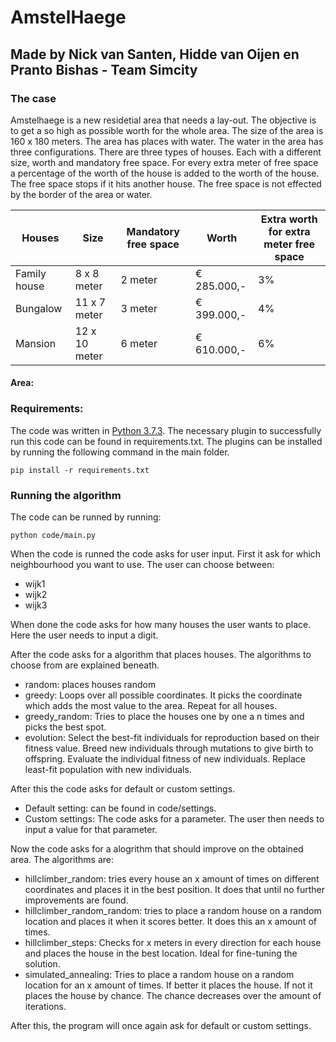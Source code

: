 # AmstelHaege

## Made by Nick van Santen, Hidde van Oijen en Pranto Bishas - Team Simcity


### The case
Amstelhaege is a new residetial area that needs a lay-out. The objective is to get a so high as possible worth for the whole area. The size of the area is 160 x 180 meters. The area has places with water. The water in the area has three configurations. There are three types of houses. Each with a different size, worth and mandatory free space. For every extra meter of free space a percentage of the worth of the house is added to the worth of the house. The free space stops if it hits another house. The free space is not effected by the border of the area or water.

| Houses        | Size            | Mandatory free space  | Worth         | Extra worth for extra meter free space |
| ------------- |-----------------|-----------------------|---------------|----------------------------------------|
| Family house  | 8 x 8 meter     | 2 meter               | € 285.000,-   | 3%                                     |
| Bungalow      | 11 x 7 meter    | 3 meter               | € 399.000,-   | 4%                                     |
| Mansion       | 12 x 10 meter   | 6 meter               | € 610.000,-   | 6%                                     |

#### Area:

### Requirements:
The code was written in [Python 3.7.3](https://www.python.org/downloads/). The necessary plugin to successfully run this code can be found in requirements.txt. The plugins can be installed by running the following command in the main folder. 
```
pip install -r requirements.txt
```

### Running the algorithm
The code can be runned by running: 
```
python code/main.py
```

When the code is runned the code asks for user input. First it ask for which neighbourhood you want to use.
The user can choose between:
* wijk1
* wijk2
* wijk3

When done the code asks for how many houses the user wants to place. Here the user needs to input a digit.

After the code asks for a algorithm that places houses.
The algorithms to choose from are explained beneath.
* random: places houses random
* greedy: Loops over all possible coordinates. It picks the coordinate which adds the most value to the area. Repeat for all houses.
* greedy_random: Tries to place the houses one by one a n times and picks the best spot.
* evolution: Select the best-fit individuals for reproduction based on their fitness value. Breed new individuals through mutations to give birth to offspring. Evaluate the individual fitness of new individuals. Replace least-fit population with new individuals.

After this the code asks for default or custom settings.
* Default setting: can be found in code/settings.
* Custom settings: The code asks for a parameter. The user then needs to input a value for that parameter.

Now the code asks for a alogrithm that should improve on the obtained area.
The algorithms are:
* hillclimber_random: tries every house an x amount of times on different coordinates and places it in the best position. It does that until no further improvements are found.
* hillclimber_random_random: tries to place a random house on a random location and places it when it scores better. It does this an x amount of times.
* hillclimber_steps: Checks for x meters in every direction for each house and places the house in the best location. Ideal for fine-tuning the solution.
* simulated_annealing: Tries to place a random house on a random location for an x amount of times. If better it places the house. If not it places the house by chance. The chance decreases over the amount of iterations.

After this, the program will once again ask for default or custom settings.



